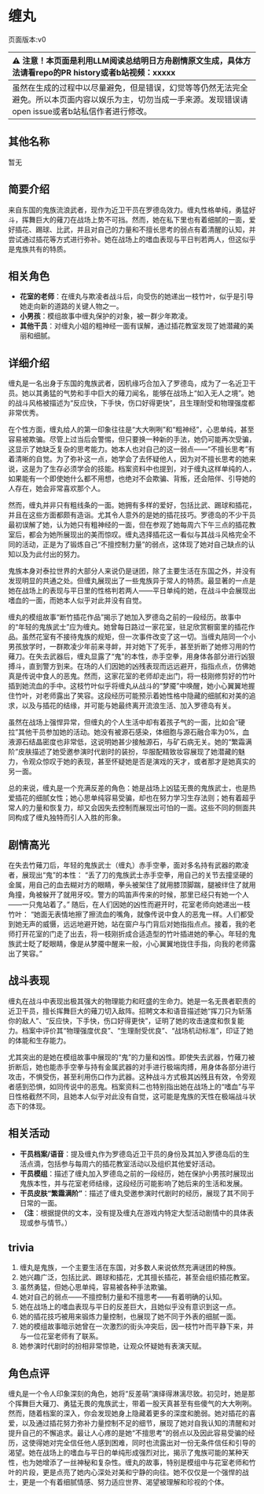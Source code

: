 # 缠丸
页面版本:v0
 

| :warning: 注意！本页面是利用LLM阅读总结明日方舟剧情原文生成，具体方法请看repo的PR history或者b站视频：xxxxx           |
|:----------------------------|
| 虽然在生成的过程中以尽量避免，但是错误，幻觉等等仍然无法完全避免。所以本页面内容以娱乐为主，切勿当成一手来源。发现错误请open issue或者b站私信作者进行修改。|



## 其他名称
暂无
## 简要介绍
来自东国的鬼族流浪武者，现作为近卫干员在罗德岛效力。缠丸性格单纯，勇猛好斗，挥舞巨大的薙刀在战场上势不可挡。然而，她在私下里也有着细腻的一面，爱好插花、踢球、比武，并且对自己的力量和不擅长思考的弱点有着清醒的认知，并尝试通过插花等方式进行弥补。她在战场上的嗜血表现与平日判若两人，但这似乎是鬼族共有的特质。
## 相关角色
-   **花室的老师**：在缠丸与欺凌者战斗后，向受伤的她递出一枝竹叶，似乎是引导她走向新的道路的关键人物之一。
-   **小男孩**：模组故事中缠丸保护的对象，被一群少年欺凌。
-   **其他干员**：对缠丸小姐的粗神经一面有误解，通过插花教室发现了她潜藏的美丽和细腻。
## 详细介绍
缠丸是一名出身于东国的鬼族武者，因机缘巧合加入了罗德岛，成为了一名近卫干员。她以其勇猛的气势和手中巨大的薙刀闻名，能够在战场上“如入无人之境”。她的战斗风格被描述为“反应快，下手快，伤口好得更快”，且生理耐受和物理强度都非常优秀。

在个性方面，缠丸给人的第一印象往往是“大大咧咧”和“粗神经”，心思单纯，甚至容易被欺骗。尽管上过当后会警惕，但只要换一种新的手法，她仍可能再次受骗，这显示了她缺乏复杂的思考能力。她本人也对自己的这一弱点——“不擅长思考”有着清晰的自觉。为了弥补这一点，她学会了去怀疑他人，因为对不擅长思考的她来说，这是为了生存必须学会的技能。档案资料中也提到，对于缠丸这样单纯的人，如果能有一个即使她什么都不用想，也绝对不会欺骗、背叛，还会陪伴、引导她的人存在，她会非常喜欢那个人。

然而，缠丸并非只有粗线条的一面。她拥有多样的爱好，包括比武、踢球和插花，并且在这些方面都颇有造诣。尤其令人意外的是她的插花技巧。罗德岛的不少干员最初误解了她，认为她只有粗神经的一面，但在参观了她每周六下午三点的插花教室后，都会为她所展现出的美而惊叹。缠丸选择插花这一看似与其战斗风格完全不同的活动，正是为了锻炼自己“不擅控制力量”的弱点，这体现了她对自己缺点的认知以及为此付出的努力。

鬼族本身对泰拉世界的大部分人来说仍是谜团，除了主要生活在东国之外，并没有发现明显的共通之处。但缠丸展现出了一些鬼族异于常人的特质。最显著的一点是她在战场上的表现与平日里的性格判若两人——平日单纯的她，在战斗中会展现出嗜血的一面，而她本人似乎对此并没有自觉。

缠丸的模组故事“断竹插花作品”揭示了她加入罗德岛之前的一段经历。故事中的“年轻的鬼族武士”应为缠丸。她曾每日路过一家花室，驻足欣赏橱窗里的插花作品。虽然花室有不接待鬼族的规矩，但一次事件改变了这一切。当缠丸陪同一个小男孩放学时，一群欺凌少年前来寻衅，并对她下了死手，甚至折断了她修习用的竹薙刀。在失去武器后，缠丸显露了“鬼”的本性，赤手空拳，用身体各部分进行凶狠搏斗，直到警方到来。在场的人们因她的凶残表现而远远避开，指指点点，仿佛她真是传说中食人的恶鬼。然而，这家花室的老师却走出门，将一枝刚修剪好的竹叶插到她流血的手中。这枝竹叶似乎将缠丸从战斗的“梦魇”中唤醒，她小心翼翼地握住竹叶，对老师露出了笑容。这段经历可能预示着她性格中隐藏的细腻和对美的追求，以及与插花的结缘，并可能与她最终离开流浪生活、加入罗德岛有关。

虽然在战场上强悍异常，但缠丸的个人生活中却有着孩子气的一面，比如会“硬拉”其他干员参加她的活动。她没有被源石感染，体细胞与源石融合率为0%，血液源石结晶密度也非常低，这说明她甚少接触源石，与矿石病无关。她的“繁霜满阶”皮肤描述了她受邀参演时代剧时的装扮，华服配精致妆容展现了她潜藏的魅力，令观众惊叹于她的表现，甚至怀疑她是否是演戏的天才，或者那才是她真实的另一面。

总的来说，缠丸是一个充满反差的角色：她是战场上凶猛无畏的鬼族武士，也是热爱插花的细腻女性；她心思单纯容易受骗，却也在努力学习生存法则；她有着超乎常人的力量和恢复力，却又会因失去控制而展现出可怕的一面。这些不同的侧面共同构成了缠丸独特而引人入胜的形象。
## 剧情高光
在失去竹薙刀后，年轻的鬼族武士（缠丸）赤手空拳，面对多名持有武器的欺凌者，展现出“鬼”的本性：
“丢了刀的鬼族武士赤手空拳，用自己的关节去撞坚硬的金属，用自己的血去糊对方的眼睛，拳头被架住了就用膝顶脚踹，腿被绊住了就用角撞，角被躲开了就用牙咬。警方的鸣笛声传来的时候，那里已经只有她一个人——一只鬼站着了。”
随后，在人们因她的凶性而避开时，花室老师向她递出一枝竹叶：
“她面无表情地擦了擦流血的嘴角，就像传说中食人的恶鬼一样。人们都受到她无声的威慑，远远地避开她，站在窗户与门背后对她指指点点。接着，我的老师打开花室的门走了出去，将一枝刚折成合适造型的竹叶插进她的拳心。年轻的鬼族武士眨了眨眼睛，像是从梦魇中醒来一般，小心翼翼地拢住手指，向我的老师露出了笑容。”
## 战斗表现
缠丸在战斗中表现出极其强大的物理能力和旺盛的生命力。她是一名无畏者职责的近卫干员，擅长挥舞巨大的薙刀切入敌阵。招聘文本和语音描述她“挥刀只为斩落你的敌人”、“反应快，下手快，伤口好得更快”，证明了她的攻击速度和恢复能力。档案中评价其“物理强度优良”、“生理耐受优良”、“战场机动标准”，印证了她的体能和生存能力。

尤其突出的是她在模组故事中展现的“鬼”的力量和凶性。即使失去武器，竹薙刀被折断后，她也能赤手空拳与持有金属武器的对手进行极端肉搏，用身体各部分进行攻击，不惧受伤，甚至利用伤口作为武器。这种战斗方式极其凶残且有效，令旁观者感到恐惧，如同传说中的恶鬼。档案资料二也特别指出她在战场上的“嗜血”与平日性格截然不同，且她本人似乎对此没有自觉，这可能是鬼族的天性在极端战斗状态下的体现。
## 相关活动
-   **干员档案/语音**：提及缠丸作为罗德岛近卫干员的身份及其加入罗德岛后的生活点滴，包括参与每周六的插花教室活动以及组织其他爱好活动。
-   **干员模组**：描述了缠丸加入罗德岛之前的一段经历，她在保护小男孩时展现出鬼族本性，并与花室老师结缘，这段经历可能影响了她后来的生活和发展。
-   **干员皮肤“繁霜满阶”**：描述了缠丸受邀参演时代剧时的经历，展现了其不同于日常的一面。
-   **（注**：根据提供的文本，没有提及缠丸在游戏内特定大型活动剧情中的具体表现或参与情节。）
## trivia
1.  缠丸是鬼族，一个主要生活在东国，对多数人来说依然充满谜团的种族。
2.  她兴趣广泛，包括比武、踢球和插花，尤其擅长插花，甚至会组织插花教室。
3.  虽然勇猛，但她心思单纯，容易被各种手法欺骗。
4.  她对自己的弱点——不擅控制力量和不擅思考——有着明确的认知。
5.  她在战场上的嗜血表现与平日的反差巨大，且她似乎没有意识到这一点。
6.  她的插花技巧被用来锻炼力量控制，也展现了她不同于外表的细腻一面。
7.  她的模组故事暗示她曾在一次激烈的街头冲突后，因一枝竹叶而平静下来，并与一位花室老师有了联系。
8.  她参演时代剧时的扮相非常惊艳，让观众怀疑她有表演天赋。
## 角色点评
缠丸是一个令人印象深刻的角色，她将“反差萌”演绎得淋漓尽致。初见时，她是那个挥舞巨大薙刀、勇猛无畏的鬼族武士，带着一股天真甚至有些傻气的大大咧咧。然而，随着档案的深入，你会发现她身上隐藏着更多的深度和脆弱。她对插花的喜爱，以及通过插花努力弥补力量控制不足的细节，展现了她对自我认知的清醒和对提升自己的不懈追求。最让人心疼的是她“不擅思考”的弱点以及因此容易受骗的经历，这使得她对完全信任他人感到困难，同时也流露出对一份无条件信任和引导的渴望。她在战场上的嗜血与平日的单纯形成强烈对比，揭示了鬼族可能的某种天性，也为她增添了一丝神秘和复杂性。缠丸的故事，特别是模组中与花室老师和竹叶的片段，更是点亮了她内心深处对美和宁静的向往。她不仅仅是一个强悍的战士，更是一个有着细腻情感、努力适应世界、渴望被理解和珍视的个体。